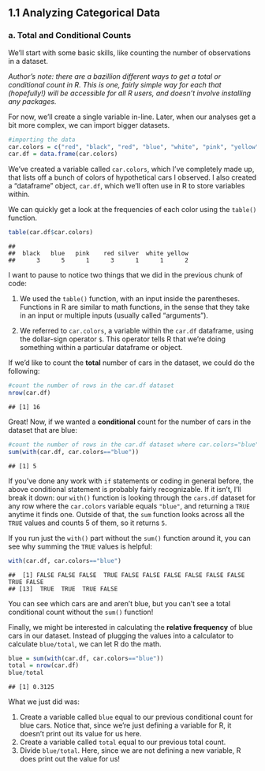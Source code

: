 1.1 Analyzing Categorical Data
------------------------------

### a. Total and Conditional Counts

We’ll start with some basic skills, like counting the number of
observations in a dataset.

*Author’s note: there are a bazillion different ways to get a total or
conditional count in R. This is one, fairly simple way for each that
(hopefully!) will be accessible for all R users, and doesn’t involve
installing any packages.*

For now, we’ll create a single variable in-line. Later, when our
analyses get a bit more complex, we can import bigger datasets.

``` r
#importing the data
car.colors = c("red", "black", "red", "blue", "white", "pink", "yellow", "red", "black", "black", "blue", "yellow", "blue", "blue", "blue", "silver")
car.df = data.frame(car.colors)
```

We’ve created a variable called `car.colors`, which I’ve completely made
up, that lists off a bunch of colors of hypothetical cars I observed. I
also created a “dataframe” object, `car.df`, which we’ll often use in R
to store variables within.

We can quickly get a look at the frequencies of each color using the
`table()` function.

``` r
table(car.df$car.colors)
```

    ## 
    ##  black   blue   pink    red silver  white yellow 
    ##      3      5      1      3      1      1      2

I want to pause to notice two things that we did in the previous chunk
of code:

1.  We used the `table()` function, with an input inside the
    parentheses. Functions in R are similar to math functions, in the
    sense that they take in an input or multiple inputs (usually called
    “arguments”).

2.  We referred to `car.colors`, a variable within the `car.df`
    dataframe, using the dollar-sign operator `$`. This operator tells R
    that we’re doing something within a particular dataframe or object.

If we’d like to count the **total** number of cars in the dataset, we
could do the following:

``` r
#count the number of rows in the car.df dataset
nrow(car.df)
```

    ## [1] 16

Great! Now, if we wanted a **conditional** count for the number of cars
in the dataset that are blue:

``` r
#count the number of rows in the car.df dataset where car.colors="blue"
sum(with(car.df, car.colors=="blue"))
```

    ## [1] 5

If you’ve done any work with `if` statements or coding in general
before, the above conditional statement is probably fairly recognizable.
If it isn’t, I’ll break it down: our `with()` function is looking
through the `cars.df` dataset for any row where the `car.colors`
variable equals `"blue"`, and returning a `TRUE` anytime it finds one.
Outside of that, the `sum` function looks across all the `TRUE` values
and counts 5 of them, so it returns `5`.

If you run just the `with()` part without the `sum()` function around
it, you can see why summing the `TRUE` values is helpful:

``` r
with(car.df, car.colors=="blue")
```

    ##  [1] FALSE FALSE FALSE  TRUE FALSE FALSE FALSE FALSE FALSE FALSE  TRUE FALSE
    ## [13]  TRUE  TRUE  TRUE FALSE

You can see which cars are and aren’t blue, but you can’t see a total
conditional count without the `sum()` function!

Finally, we might be interested in calculating the **relative
frequency** of blue cars in our dataset. Instead of plugging the values
into a calculator to calculate `blue/total`, we can let R do
the math.

``` r
blue = sum(with(car.df, car.colors=="blue"))
total = nrow(car.df)
blue/total
```

    ## [1] 0.3125

What we just did was:

1.  Create a variable called `blue` equal to our previous conditional
    count for blue cars. Notice that, since we’re just defining a
    variable for R, it doesn’t print out its value for us here.
2.  Create a variable called `total` equal to our previous total count.
3.  Divide `blue/total`. Here, since we are not defining a new variable,
    R does print out the value for us!
